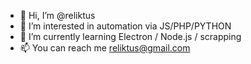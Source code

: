 - 👋 Hi, I’m @reliktus
- 👀 I’m interested in automation via JS/PHP/PYTHON
- 🌱 I’m currently learning Electron / Node.js / scrapping 
- 📫 You can reach me reliktus@gmail.com

<!---
reliktus/reliktus is a ✨ special ✨ repository because its `README.md` (this file) appears on your GitHub profile.
You can click the Preview link to take a look at your changes.
--->
